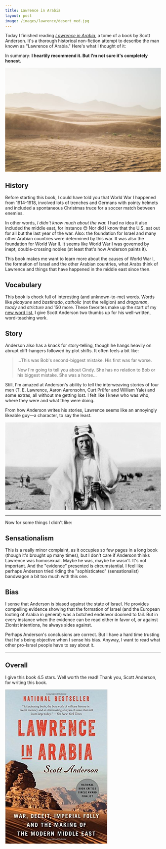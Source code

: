 ```yaml
---
title: Lawrence in Arabia
layout: post
image: /images/lawrence/desert_med.jpg
---
```


Today I finished reading [*Lawrence in Arabia*](https://www.amazon.com/Lawrence-Arabia-Deceit-Imperial-Making/dp/0307476413), a tome of a book by Scott Anderson.  It's a thorough historical non-fiction attempt to describe the man known as "Lawrence of Arabia."  Here's what I thought of it:

In summary: **I heartily recommend it.  But I'm not sure it's completely honest.**

<img src="/images/lawrence/desert_med.jpg">


## History

Before starting this book, I could have told you that World War I happened from 1914-1918, involved lots of trenches and Germans with pointy helmets and included a spontaneous Christmas truce for a soccer match between enemies.

In other words, *I didn't know much about the war.*  I had no idea it also included the middle east, for instance :blush:  Nor did I know that the U.S. sat out for all but the last year of the war.  Also: the foundation for Israel and many other Arabian countries were determined by this war.  It was also the foundation for World War II.  It seems like World War I was governed by inept, double-crossing nobles (at least that's how Anderson paints it).

This book makes me want to learn more about the causes of World War I, the formation of Israel and the other Arabian countries, what Arabs think of Lawrence and things that have happened in the middle east since then.


## Vocabulary

This book is chock full of interesting (and unknown-to-me) words.  Words like *picayune* and *bastinado*, *catholic* (not the religion) and *dragoman*, *toady* and *stricture* and 150 more.  These favorites make up the start of my [new word list.](/words/)  I give Scott Anderson two thumbs up for his well-written, word-teaching work.



## Story

Anderson also has a knack for story-telling, though he hangs heavily on abrupt cliff-hangers followed by plot shifts.  It often feels a bit like:

> ...This was Bob's second-biggest mistake.  His first was far worse.
>
> Now I'm going to tell you about Cindy.  She has no relation to Bob or his biggest mistake.  She was a horse...

Still, I'm amazed at Anderson's ability to tell the interweaving stories of four men (T. E. Lawrence, Aaron Aaronsohn, Curt Prüfer and William Yale) and some extras, all without me getting lost.  I felt like I knew who was who, where they were and what they were doing.

From how Anderson writes his stories, Lawrence seems like an annoyingly likeable guy&mdash;a character, to say the least.


<img src="/images/lawrence/lawrence.jpg">


---

Now for some things I didn't like:


## Sensationalism

This is a really minor complaint, as it occupies so few pages in a long book (though it's brought up many times), but I don't care if Anderson thinks Lawrence was homosexual.  Maybe he was, maybe he wasn't.  It's not important.  And the "evidence" presented is circumstantial.  I feel like perhaps Anderson tried riding the "sophisticated" (sensationalist) bandwagon a bit too much with this one.



## Bias

I sense that Anderson is biased against the state of Israel.  He provides compelling evidence showing that the formation of Israel (and the European looting of Arabia in general) was a botched endeavor doomed to fail.  But in every instance when the evidence can be read either in favor of, or against Zionist intentions, he always sides against.

Perhaps Anderson's conclusions are correct.  But I have a hard time trusting that he's being objective when I sense his bias.  Anyway, I want to read what other pro-Israel people have to say about it.

---

## Overall

I give this book 4.5 stars.  Well worth the read!  Thank you, Scott Anderson, for writing this book.

<a href="https://www.amazon.com/Lawrence-Arabia-Deceit-Imperial-Making/dp/0307476413"><img src="/images/lawrence/lawrence_book.jpg"></a>



